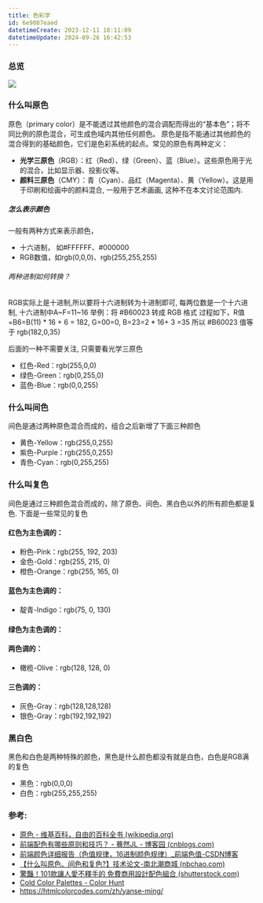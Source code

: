 ```yaml
---
title: 色彩学
id: 6e9087eaed
datetimeCreate: 2023-12-11 18:11:09
datetimeUpdate: 2024-09-26 16:42:53
---
```

### 总览
![](https://img.nbchao.com/upload/editor/image/20160608/1465347322900083231.jpg)
### 什么叫原色
原色（primary color）是不能透过其他颜色的混合调配而得出的“基本色”；将不同比例的原色混合，可生成色域内其他任何颜色。
原色是指不能通过其他颜色的混合得到的基础颜色，它们是色彩系统的起点。常见的原色有两种定义：
- **光学三原色**（RGB）：红（Red）、绿（Green）、蓝（Blue）。这些原色用于光的混合，比如显示器、投影仪等。
- **颜料三原色**（CMY）：青（Cyan）、品红（Magenta）、黄（Yellow）。这是用于印刷和绘画中的颜料混合, 一般用于艺术画画, 这种不在本文讨论范围内.
##### 怎么表示颜色
一般有两种方式来表示颜色，
- 十六进制， 如#FFFFFF、#000000
- RGB数值，如rgb(0,0,0)、rgb(255,255,255)
###### 两种进制如何转换？
RGB实际上是十进制,所以要将十六进制转为十进制即可, 每两位数是一个十六进制, 十六进制中A~F=11~16
举例：将 #B60023 转成 RGB 格式
过程如下，R值=B6=B(11) * 16 + 6 = 182, G=00=0, B=23=2 * 16+ 3 =35
所以 #B60023 值等于 rgb(182,0,35)

后面的一种不需要关注, 只需要看光学三原色
- 红色-Red：rgb(255,0,0)
- 绿色-Green：rgb(0,255,0)
- 蓝色-Blue：rgb(0,0,255)

### 什么叫间色
间色是通过两种原色混合而成的，组合之后新增了下面三种颜色

- 黄色-Yellow：rgb(255,0,255)
- 紫色-Purple：rgb(255,0,255)
- 青色-Cyan：rgb(0,255,255)

### 什么叫复色
间色是通过三种颜色混合而成的，除了原色、间色、黑白色以外的所有颜色都是复色.
下面是一些常见的复色
#### 红色为主色调的：
- 粉色-Pink：rgb(255, 192, 203)
- 金色-Gold：rgb(255, 215, 0)
- 橙色-Orange：rgb(255, 165, 0)
#### 蓝色为主色调的：
- 靛青-Indigo：rgb(75, 0, 130)

#### 绿色为主色调的：

#### 两色调的：
- 橄榄-Olive：rgb(128, 128, 0)

#### 三色调的：
- 灰色-Gray：rgb(128,128,128)
- 银色-Gray：rgb(192,192,192)

### 黑白色
黑色和白色是两种特殊的颜色，黑色是什么颜色都没有就是白色，白色是RGB满的复色
- 黑色：rgb(0,0,0)
- 白色：rgb(255,255,255)
### 参考:
- [原色 - 维基百科，自由的百科全书 (wikipedia.org)](https://zh.wikipedia.org/wiki/%E5%8E%9F%E8%89%B2)
- [前端配色有哪些原则和技巧？ - 蓦然JL - 博客园 (cnblogs.com)](https://www.cnblogs.com/moranjl/articles/16567046.html)
- [前端颜色详细报告（色值规律，16进制颜色规律）_前端色值-CSDN博客](https://blog.csdn.net/weixin_39921970/article/details/124579300)
- [【什么叫原色、间色和复色?】技术论文-南北潮商城 (nbchao.com)](https://www.nbchao.com/k/753/)
- [驚豔！101款讓人愛不釋手的 免費商用設計配色組合 (shutterstock.com)](https://www.shutterstock.com/zh-Hant/blog/101-free-color-combinations-design-inspiration)
- [Cold Color Palettes - Color Hunt](https://colorhunt.co/palettes/cold)
- https://htmlcolorcodes.com/zh/yanse-ming/